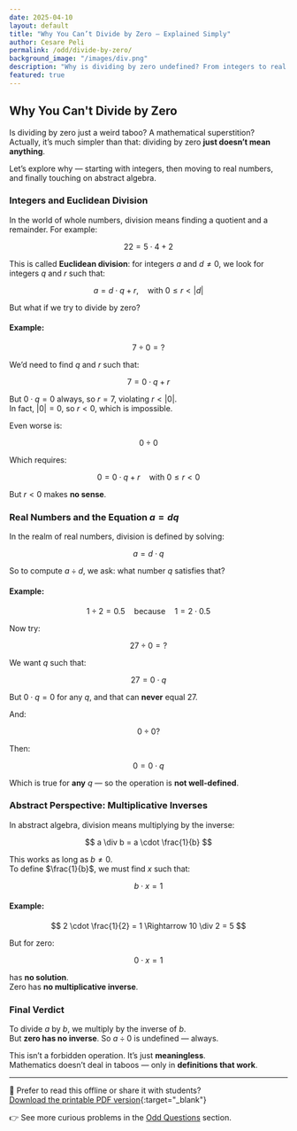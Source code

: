 ```yaml
---
date: 2025-04-10
layout: default
title: "Why You Can’t Divide by Zero – Explained Simply"
author: Cesare Peli
permalink: /odd/divide-by-zero/
background_image: "/images/div.png"
description: "Why is dividing by zero undefined? From integers to real numbers and abstract algebra, here’s the mathematical reason behind the error."
featured: true
---
```


<!-- Google tag (gtag.js) -->
<script async src="https://www.googletagmanager.com/gtag/js?id=G-3P4GLVFYWW"></script>
<script>
  window.dataLayer = window.dataLayer || [];
  function gtag(){dataLayer.push(arguments);}
  gtag('js', new Date());
  gtag('config', 'G-3P4GLVFYWW');
</script>

<div class="content-box">

## Why You Can't Divide by Zero

Is dividing by zero just a weird taboo? A mathematical superstition?  
Actually, it’s much simpler than that: dividing by zero **just doesn’t mean anything**.

Let’s explore why — starting with integers, then moving to real numbers, and finally touching on abstract algebra.

</div>

<div class="content-box">

### Integers and Euclidean Division

In the world of whole numbers, division means finding a quotient and a remainder. For example:

$$
22 = 5 \cdot 4 + 2
$$

This is called **Euclidean division**: for integers $a$ and $d \neq 0$, we look for integers $q$ and $r$ such that:

$$
a = d \cdot q + r, \quad \text{with } 0 \leq r < |d|
$$

But what if we try to divide by zero?

#### Example:
$$
7 \div 0 = ?
$$

We’d need to find $q$ and $r$ such that:

$$
7 = 0 \cdot q + r
$$

But $0 \cdot q = 0$ always, so $r = 7$, violating $r < |0|$.  
In fact, $|0| = 0$, so $r < 0$, which is impossible.

Even worse is:

$$
0 \div 0
$$

Which requires:

$$
0 = 0 \cdot q + r \quad \text{with } 0 \leq r < 0
$$

But $r < 0$ makes **no sense**.

</div>

<div class="content-box">

### Real Numbers and the Equation $a = dq$

In the realm of real numbers, division is defined by solving:

$$
a = d \cdot q
$$

So to compute $a \div d$, we ask: what number $q$ satisfies that?

#### Example:
$$
1 \div 2 = 0.5 \quad \text{because} \quad 1 = 2 \cdot 0.5
$$

Now try:

$$
27 \div 0 = ?
$$

We want $q$ such that:

$$
27 = 0 \cdot q
$$

But $0 \cdot q = 0$ for any $q$, and that can **never** equal 27.

And:

$$
0 \div 0?
$$

Then:

$$
0 = 0 \cdot q
$$

Which is true for **any** $q$ — so the operation is **not well-defined**.

</div>

<div class="content-box">

### Abstract Perspective: Multiplicative Inverses

In abstract algebra, division means multiplying by the inverse:

$$
a \div b = a \cdot \frac{1}{b}
$$

This works as long as $b \neq 0$.  
To define $\frac{1}{b}$, we must find $x$ such that:

$$
b \cdot x = 1
$$

#### Example:
$$
2 \cdot \frac{1}{2} = 1 \Rightarrow 10 \div 2 = 5
$$

But for zero:

$$
0 \cdot x = 1
$$

has **no solution**.  
Zero has **no multiplicative inverse**.

</div>

<div class="content-box">

### Final Verdict

To divide $a$ by $b$, we multiply by the inverse of $b$.  
But **zero has no inverse**. So $a \div 0$ is undefined — always.

This isn’t a forbidden operation. It’s just **meaningless**.  
Mathematics doesn’t deal in taboos — only in **definitions that work**.

---

📄 Prefer to read this offline or share it with students?  
[Download the printable PDF version](/materials/odd/why-division-by-zero.pdf){:target="_blank"}

👉 See more curious problems in the [Odd Questions](/odd-questions/) section.

</div>
